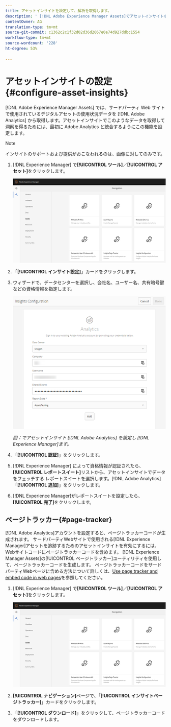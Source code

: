 ```yaml
---
title: アセットインサイトを設定して、解析を取得します。
description: ' [!DNL Adobe Experience Manager Assets]でアセットインサイトを設定します。'
contentOwner: AG
translation-type: tm+mt
source-git-commit: c1362c2c1f32d02d36d2067e0e74d927ddbc1554
workflow-type: tm+mt
source-wordcount: '228'
ht-degree: 53%

---
```



# アセットインサイトの設定 {#configure-asset-insights}

[!DNL Adobe Experience Manager Assets] では、サードパーティ Web サイトで使用されているデジタルアセットの使用状況データを [!DNL Adobe Analytics] から取得します。アセットインサイトでこのようなデータを取得して洞察を得るためには、最初に Adobe Analytics と統合するようにこの機能を設定します。

>[!NOTE]
>
>インサイトのサポートおよび提供がおこなわれるのは、画像に対してのみです。

1. [!DNL Experience Manager] で&#x200B;**[!UICONTROL ツール]**／**[!UICONTROL アセット]**&#x200B;をクリックします。

   ![chlimage_1-72](assets/chlimage_1-210.png)

1. 「**[!UICONTROL インサイト設定]**」カードをクリックします。
1. ウィザードで、データセンターを選択し、会社名、ユーザー名、共有暗号鍵などの資格情報を指定します。

   ![Experience Managerでのアセットインサイト用にAdobe Analyticsを設定](assets/insights_config2.png)

   *図：でアセットインサイト [!DNL Adobe Analytics] を設定し [!DNL Experience Manager]ます。*

1. 「**[!UICONTROL 認証]**」をクリックします。
1. [!DNL Experience Manager] によって資格情報が認証されたら、**[!UICONTROL レポートスイート]**&#x200B;リストから、アセットインサイトでデータをフェッチする レポートスイートを選択します。[!DNL Adobe Analytics]「**[!UICONTROL 追加]**」をクリックします。
1. [!DNL Experience Manager]がレポートスイートを設定したら、**[!UICONTROL 完了]**&#x200B;をクリックします。

## ページトラッカー{#page-tracker}

[!DNL Adobe Analytics]アカウントを設定すると、ページトラッカーコードが生成されます。 サードパーティWebサイトで使用される[!DNL Experience Manager]アセットを追跡するためのアセットインサイトを有効にするには、Webサイトコードにページトラッカーコードを含めます。 [!DNL Experience Manager Assets]の[!UICONTROL ページトラッカー]ユーティリティを使用して、ページトラッカーコードを生成します。 ページトラッカーコードをサードパーティWebページに含める方法について詳しくは、[Use page tracker and embed code in web pages](/help/assets/use-page-tracker.md)を参照してください。

1. [!DNL Experience Manager] で&#x200B;**[!UICONTROL ツール]**／**[!UICONTROL アセット]**&#x200B;をクリックします。

   ![chlimage_1-73](assets/chlimage_1-214.png)

1. **[!UICONTROL ナビゲーション]**&#x200B;ページで、「**[!UICONTROL インサイトページトラッカー]**」カードをクリックします。
1. 「**[!UICONTROL ダウンロード]**」をクリックして、ページトラッカーコードをダウンロードします。
